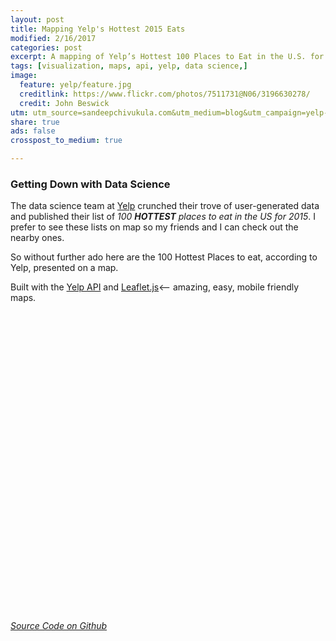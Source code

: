 ```yaml
---
layout: post
title: Mapping Yelp's Hottest 2015 Eats
modified: 2/16/2017
categories: post
excerpt: A mapping of Yelp’s Hottest 100 Places to Eat in the U.S. for 2015.
tags: [visualization, maps, api, yelp, data science,]
image: 
  feature: yelp/feature.jpg
  creditlink: https://www.flickr.com/photos/7511731@N06/3196630278/
  credit: John Beswick
utm: utm_source=sandeepchivukula.com&utm_medium=blog&utm_campaign=yelp-100-visualization
share: true
ads: false
crosspost_to_medium: true

---
```


### Getting Down with Data Science

The data science team at [Yelp](http://officialblog.yelp.com/2015/01/yelps-top-100-places-to-eat-in-the-us-for-2015.html?{{page.utm}}) crunched  their trove of user-generated data and published their list of _100 __HOTTEST__ places to eat in the US for 2015_. I prefer to see these lists on map so my friends and I can check out the nearby ones.

So without further ado here are the 100 Hottest Places to eat, according to Yelp, presented on a map. 

Built with the [Yelp API](http://www.yelp.com/developers/?{{page.utm}}) and [Leaflet.js](https://leafletjs.com/?{{page.utm}})<-- amazing, easy, mobile friendly maps.

<div id="map"></div>
<link rel="stylesheet" href="http://cdn.leafletjs.com/leaflet-0.7.3/leaflet.css" />
<script src="http://cdn.leafletjs.com/leaflet-0.7.3/leaflet.js"></script>
<style> #map { height: 480px; width: 100%; } </style>
<script>
function initialize ()
{
var southWest = L.latLng(15, -170),
    northEast = L.latLng(60, -50),
    bounds = L.latLngBounds(southWest, northEast);

  var map = L.map('map',{center:[34, -94], zoom:3, maxBounds:bounds, minZoom:3});

  L.tileLayer('http://{s}.tile.osm.org/{z}/{x}/{y}.png', {
    attribution: '&copy; <a href="http://osm.org/copyright">OpenStreetMap</a> contributors'
  }).addTo(map);

  //Be sure you've loaded JQuery
  $.getJSON("/yelp-api-output-2015.json", function(json) {
    json.forEach(function(item){
      var marker = L.marker([item.coordinates.latitude,item.coordinates.longitude]).addTo(map);
      marker.bindPopup("<div><p><a href="+item.url+"><em style=\"margin:0\">"+item.name+"</em></a><br><small>"+item.address.pop().match(/(.*\, \w\w).*/)[1]+"   </small><br><img src="+item.rating_img_url+"></a><br><img  src=\"http://s3-media3.fl.yelpcdn.com/assets/2/www/img/3049d7633b6e/developers/reviewsFromYelpRED.gif\"></p></div>");
    });
  });
}
window.onload = initialize;
</script>

[_Source Code on Github_](https://github.com/sandeep/yelp-map/?{{page.utm}})